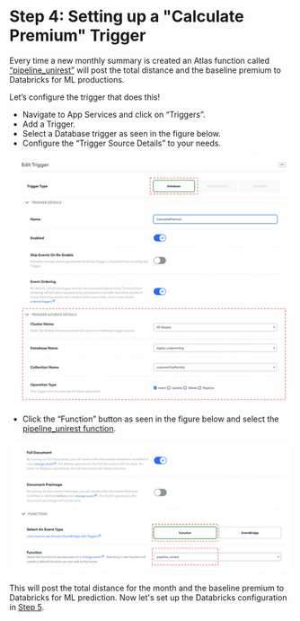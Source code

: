 # Step 4: Setting up a "Calculate Premium" Trigger 
Every time a new monthly summary is created an Atlas function called [“pipeline_unirest”](MaterializedViews/monthlyTrigger.js) will post the total distance and the baseline premium to Databricks for ML productions. 

Let’s configure the trigger that does this! 
* Navigate to App Services and click on “Triggers”. 
* Add a Trigger. 
* Select a Database trigger as seen in the figure below. 
* Configure the “Trigger Source Details” to your needs. 

![image](InsuranceGitHub/Figure10.png) 
* Click the “Function” button as seen in the figure below and select the [pipeline_unirest function](MaterializedViews/pipeline_unirest.js). 

![image](InsuranceGitHub/Figure11.png) 

This will post the total distance for the month and the baseline premium to Databricks for ML prediction. Now let's set up the Databricks configuration in [Step 5](DatabricksConfiguration.md).
